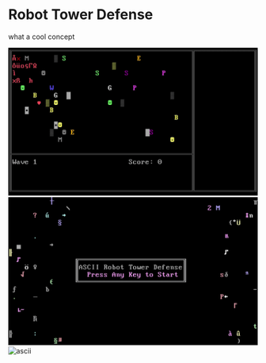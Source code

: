 # Robot Tower Defense

what a cool concept

![units](gifs/03-units.gif)
![menus](gifs/02-menus.gif)
![ascii](gifs/01-ascii-rendering.gif)
